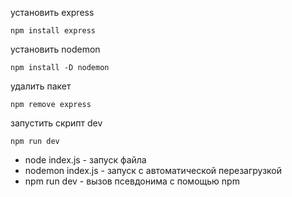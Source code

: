 установить express

```
npm install express
```

установить nodemon

```
npm install -D nodemon
```

удалить пакет

```
npm remove express
```

запустить скрипт dev

```
npm run dev
```

- node index.js - запуск файла
- nodemon index.js - запуск с автоматической перезагрузкой
- npm run dev - вызов псевдонима с помощью npm
